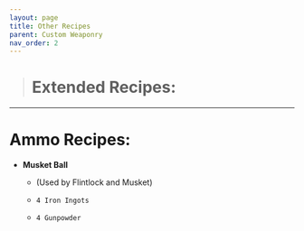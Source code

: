 ```yaml
---
layout: page
title: Other Recipes
parent: Custom Weaponry
nav_order: 2
---
```


> # **Extended Recipes:**

---

# **Ammo Recipes:**

 - **Musket Ball**

    - (Used by Flintlock and Musket)

     - `4 Iron Ingots`
  
     - `4 Gunpowder`
